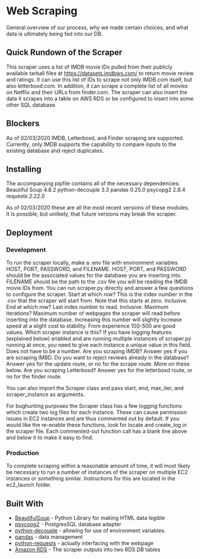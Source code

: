 # Web Scraping

General overview of our process, why we made certain choices, and what data is ultimately being fed into our DB.


## Quick Rundown of the Scraper
This scraper uses a list of IMDB movie IDs pulled from their publicly available tarball files at https://datasets.imdbws.com/ to return movie review and ratings. It can use this list of IDs to scrape not only IMDB.com itself, but also letterboxd.com. In addition, it can scrape a complete list of all movies on Netflix and their URLs from finder.com. The scraper can also insert the data it scrapes into a table on AWS RDS or be configured to insert into some other SQL database.

## Blockers
As of 02/03/2020 IMDB, Letterboxd, and Finder scraping are supported. Currently, only IMDB supports the capability to compare inputs to the existing database and reject duplicates.

## Installing
The accompanying pipfile contains all of the necessary dependencies:
Beautiful Soup 4.8.2
python-decouple 3.3
pandas 0.25.0
psycopg2 2.8.4
requests 2.22.0

As of 02/03/2020 these are all the most recent versions of these modules. It is possible, but unlikely, that future versions may break the scraper.

## Deployment

### Development
To run the scraper locally, make a .env file with environment variables HOST, PORT, PASSWORD, and FILENAME. HOST, PORT, and PASSWORD should be the associated values for the database you are inserting into. FILENAME should be the path to the .csv file you will be reading the IMDB movie IDs from. You can run scraper.py directly and answer a few questions to configure the scraper.
Start at which row? This is the index number in the .csv that the scraper will start from. Note that this starts at zero. Inclusive.
End at which row? Last index number to read. Inclusive.
Maximum iterations? Maximum number of webpages the scraper will read before inserting into the database. Increasing this number will slightly increase speed at a slight cost to stability. From experience 100-500 are good values.
Which scraper instance is this? If you have logging features (explained below) enabled and are running multiple instances of scraper.py running at once, you need to give each instance a unique value in this field. Does not have to be a number.
Are you scraping IMDB? Answer yes if you are scraping IMBD.
Do you want to reject reviews already in the database? Answer yes for the update route, or no for the scrape route. More on these below.
Are you scraping Letterboxd? Answer yes for the letterboxd route, or no for the finder route.

You can also import the Scraper class and pass start, end, max_iter, and scraper_instance as arguments.

For bughunting purposes the Scraper class has a few logging functions which create two log files for each instance. These can cause permission issues in EC2 instances and are thus commented out by default. If you would like the re-enable these functions, look for locate and create_log in the scraper file. Each commented-out function call has a blank line above and below it to make it easy to find.

### Production
To complete scraping within a reasonable amount of time, it will most likely be necessary to run a number of instances of the scraper on multiple EC2 instances or something similar. Instructions for this are located in the ec2_launch folder.

## Built With

* [BeautifulSoup](https://www.crummy.com/software/BeautifulSoup/bs4/doc/) - Python Library for making HTML data legible
* [psycopg2](https://pypi.org/project/psycopg2/) - PostgresSQL database adapter
* [python-decouple](https://pypi.org/project/python-decouple/) - allowing for use of environment variables.
* [pandas](https://pandas.pydata.org/) - data management
* [python-requests](https://2.python-requests.org/en/master/) - actually interfacing with the webpage
* [Amazon RDS](https://aws.amazon.com/rds/?nc2=h_ql_prod_fs_rds) - The scraper outputs into two RDS DB tables
